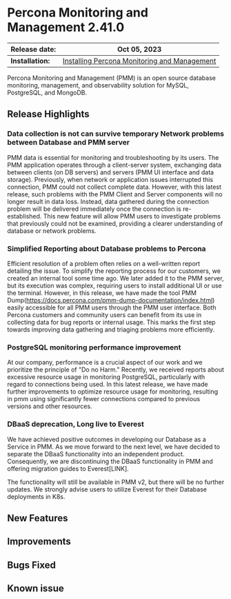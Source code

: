 
# Percona Monitoring and Management 2.41.0


| **Release date:** | Oct 05, 2023                                                                                    |
| ----------------- | ----------------------------------------------------------------------------------------------- |
| **Installation:** | [Installing Percona Monitoring and Management](https://www.percona.com/software/pmm/quickstart) |

Percona Monitoring and Management (PMM) is an open source database monitoring, management, and observability solution for MySQL, PostgreSQL, and MongoDB.

<!---

!!! caution alert alert-warning "Important/Caution"
    Crucial points that need emphasis:

    - Important: A significant point that deserves emphasis.
    - Caution: Used to mean 'Continue with care'.

--->

## Release Highlights
### Data collection is not can survive temporary Network problems between Database and PMM server 
PMM data is essential for monitoring and troubleshooting by its users. The PMM application operates through a client-server system, exchanging data between clients (on DB servers) and servers (PMM UI interface and data storage). Previously, when network or application issues interrupted this connection, PMM could not collect complete data. However, with this latest release, such problems with the PMM Client and Server components will no longer result in data loss. Instead, data gathered during the connection problem will be delivered immediately once the connection is re-established. This new feature will allow PMM users to investigate problems that previously could not be examined, providing a clearer understanding of database or network problems.


### Simplified Reporting about Database problems to Percona
Efficient resolution of a problem often relies on a well-written report detailing the issue. 
To simplify the reporting process for our customers, we created an internal tool some time ago. We later added it to the PMM server, but its execution was complex, requiring users to install additional UI or use the terminal. 
However, in this release, we have made the tool PMM Dump(https://docs.percona.com/pmm-dump-documentation/index.html) easily accessible for all PMM users through the PMM user interface. 
Both Percona customers and community users can benefit from its use in collecting data for bug reports or internal usage. This marks the first step towards improving data gathering and triaging problems more efficiently.
 
### PostgreSQL monitoring performance improvement
At our company, performance is a crucial aspect of our work and we prioritize the principle of "Do no Harm." Recently, we received reports about excessive resource usage in monitoring PostgreSQL, particularly with regard to connections being used. In this latest release, we have made further improvements to optimize resource usage for monitoring, resulting in pmm using significantly fewer connections compared to previous versions and other resources.

### DBaaS deprecation, Long live to Everest
We have achieved positive outcomes in developing our Database as a Service in PMM. As we move forward to the next level, we have decided to separate the DBaaS functionality into an independent product. Consequently, we are discontinuing the DBaaS functionality in PMM and offering migration guides to Everest[LINK].

The functionality will still be available in PMM v2, but there will be no further updates. We strongly advise users to utilize Everest for their Database deployments in K8s.







## New Features



## Improvements



## Bugs Fixed


## Known issue

